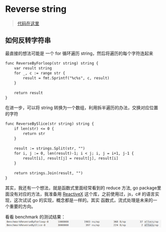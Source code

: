 # Reverse string
> [代码在这里](https://github.com/HP-dufeng/algorithm-case/tree/master/reversestring)

## 如何反转字符串

最直接的想法可能是 一个 for 循环遍历 string，然后将遍历的每个字符连起来
```
func ReverseByForloop(str string) string {
	var result string
	for _, c := range str {
		result = fmt.Sprintf("%c%s", c, result)
	}

	return result
}
```

在进一步，可以将 string 转换为一个数组，利用拆半遍历的办法，交换对应位置的字符
```
func ReverseBySlice(str string) string {
	if len(str) <= 0 {
		return str
	}

	result := strings.Split(str, "")
	for i, j := 0, len(result)-1; i < j; i, j = i+1, j-1 {
		result[i], result[j] = result[j], result[i]
	}

	return strings.Join(result, "")
}
```

其实，我还有一个想法，就是函数式里面经常看到的 reduce 方法, go package里面没有对应的方法，我准备用 [ReactiveX](http://reactivex.io/) 这个库，之前使用过，js，c# 的语言实现，这次试试 go 的实现，概念都是一样的。其实 函数式，流式处理是未来的一个重要的方向。  

看看 benchmark 的测试结果：  
![image](../../images/algorithm-user-case/reverse_string_benchmark.png)
